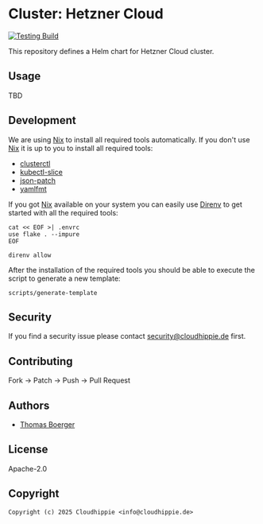 # Cluster: Hetzner Cloud

[![Testing Build](https://github.com/cloudhippie/hcloud-cluster/actions/workflows/testing.yml/badge.svg)](https://github.com/cloudhippie/hcloud-cluster/actions/workflows/testing.yml)

This repository defines a Helm chart for Hetzner Cloud cluster.

## Usage

TBD

## Development

We are using [Nix][nix] to install all required tools automatically. If you
don't use [Nix][nix] it is up to you to install all required tools:

* [clusterctl][clusterctl]
* [kubectl-slice][slice]
* [json-patch][jsonpatch]
* [yamlfmt][yamlfmt]

If you got [Nix][nix] available on your system you can easily use
[Direnv][direnv] to get started with all the required tools:

```console
cat << EOF >| .envrc
use flake . --impure
EOF

direnv allow
```

After the installation of the required tools you should be able to execute the
script to generate a new template:

```console
scripts/generate-template
```

## Security

If you find a security issue please contact
[security@cloudhippie.de](mailto:security@cloudhippie.de) first.

## Contributing

Fork -> Patch -> Push -> Pull Request

## Authors

-   [Thomas Boerger](https://github.com/tboerger)

## License

Apache-2.0

## Copyright

```console
Copyright (c) 2025 Cloudhippie <info@cloudhippie.de>
```

[nix]: https://nixos.org/
[direnv]: https://direnv.net/
[clusterctl]: https://github.com/kubernetes-sigs/cluster-api
[slice]: https://github.com/patrickdappollonio/kubectl-slice
[jsonpatch]: https://github.com/evanphx/json-patch
[yamlfmt]: https://github.com/google/yamlfmt

